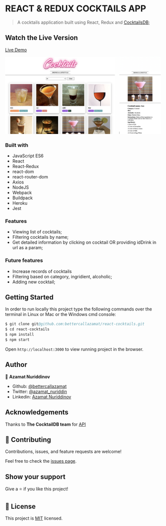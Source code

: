 # REACT & REDUX COCKTAILS APP

> A cocktails application built using React, Redux and [CocktailsDB](https://www.thecocktaildb.com/api.php);

## Watch the Live Version

[Live Demo](https://azamats-cocktails.herokuapp.com/)

![screenshot](./src/assets/images/screenshot.png)

### Built with
- JavaScript ES6
- React
- React-Redux
- react-dom
- react-router-dom
- Axios
- NodeJS
- Webpack
- Buildpack
- Heroku
- Jest

### Features
- Viewing list of cocktails;
- Filtering cocktails by name;
- Get detailed information by clicking on cocktail OR providing idDrink in url as a param;

### Future features
- Increase records of cocktails
- Filtering based on category, ingridient, alcoholic;
- Adding new cocktail;

## Getting Started

In order to run locally this project type the following commands over the terminal in Linux or Mac or the Windows cmd console:

```s
$ git clone git@github.com:bettercallazamat/react-cocktails.git
$ cd react-cocktails
$ npm install
$ npm start

```

Open `http://localhost:3000` to view running project in the browser.

## Author

👤 **Azamat Nuriddinov**

- Github: [@bettercallazamat](https://github.com/bettercallazamat)
- Twitter: [@azamat_nuriddin](https://twitter.com/azamat_nuriddin)
- Linkedin: [Azamat Nuriddinov](https://www.linkedin.com/in/azamat-nuriddinov/)

## Acknowledgements
Thanks to <strong>The CocktailDB team</strong> for [API](https://www.thecocktaildb.com/api.php)

## 🤝 Contributing

Contributions, issues, and feature requests are welcome!

Feel free to check the [issues page](https://github.com/bettercallazamat/react-cocktails/issues).

## Show your support

Give a ⭐️ if you like this project!

## 📝 License

This project is [MIT](LICENSE) licensed.